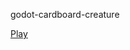 godot-cardboard-creature

[Play](https://florianlamotte.github.io/html-website-projects/godot-cardboard-creature/godot-cardboard-creature.html)

